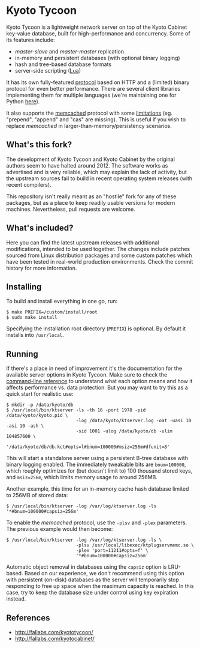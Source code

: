 Kyoto Tycoon
============

Kyoto Tycoon is a lightweight network server on top of the Kyoto Cabinet key-value database, built for high-performance and concurrency. Some of its features include:

  * _master-slave_ and _master-master_ replication
  * in-memory and persistent databases (with optional binary logging)
  * hash and tree-based database formats
  * server-side scripting ([Lua](http://www.lua.org/))

It has its own fully-featured [protocol](http://fallabs.com/kyototycoon/spex.html#protocol) based on HTTP and a (limited) binary protocol for even better performance. There are several client libraries implementing them for multiple languages (we're maintaining one for Python [here](https://github.com/sapo/python-kyototycoon)).

It also supports the [memcached](http://www.memcached.org/) protocol with some [limitations](http://fallabs.com/kyototycoon/spex.html#tips_pluggableserver) (eg. "prepend", "append" and "cas" are missing). This is useful if you wish to replace _memcached_ in larger-than-memory/persistency scenarios.

What's this fork?
-----------------

The development of Kyoto Tycoon and Kyoto Cabinet by the original authors seem to have halted around 2012. The software works as advertised and is very reliable, which may explain the lack of activity, but the upstream sources fail to build in recent operating system releases (with recent compilers).

This repository isn't really meant as an "hostile" fork for any of these packages, but as a place to keep readily usable versions for modern machines. Nevertheless, pull requests are welcome.

What's included?
----------------

Here you can find the latest upstream releases with additional modifications, intended to be used together. The changes include patches sourced from Linux distribution packages and some custom patches which have been tested in real-world production environments. Check the commit history for more information.

Installing
----------

To build and install everything in one go, run:

    $ make PREFIX=/custom/install/root
    $ sudo make install

Specifying the installation root directory (`PREFIX`) is optional. By default it installs into `/usr/local`.

Running
-------

If there's a place in need of improvement it's the documentation for the available server options in Kyoto Tycoon. Make sure to check the [command-line reference](http://fallabs.com/kyototycoon/command.html#ktserver) to understand what each option means and how it affects performance vs. data protection. But you may want to try this as a quick start for realistic use:

    $ mkdir -p /data/kyoto/db
    $ /usr/local/bin/ktserver -ls -th 16 -port 1978 -pid /data/kyoto/kyoto.pid \
                              -log /data/kyoto/ktserver.log -oat -uasi 10 -asi 10 -ash \
                              -sid 1001 -ulog /data/kyoto/db -ulim 104857600 \
                              '/data/kyoto/db/db.kct#opts=l#bnum=100000#msiz=256m#dfunit=8'

This will start a standalone server using a persistent B-tree database with binary logging enabled. The immediately tweakable bits are `bnum=100000`, which roughly optimizes for (but doesn't limit to) 100 thousand stored keys, and `msiz=256m`, which limits memory usage to around 256MB.

Another example, this time for an in-memory cache hash database limited to 256MB of stored data:

    $ /usr/local/bin/ktserver -log /var/log/ktserver.log -ls '*#bnum=100000#capsiz=256m'

To enable the _memcached_ protocol, use the `-plsv` and `-plex` parameters. The previous example would then become:

    $ /usr/local/bin/ktserver -log /var/log/ktserver.log -ls \
                              -plsv /usr/local/libexec/ktplugservmemc.so \
                              -plex 'port=11211#opts=f' \
                              '*#bnum=100000#capsiz=256m'

Automatic object removal in databases using the `capsiz` option is LRU-based. Based on our experience, we don't recommend using this option with persistent (on-disk) databases as the server will temporarily stop responding to free up space when the maximum capacity is reached. In this case, try to keep the database size under control using key expiration instead.

References
----------

  * http://fallabs.com/kyototycoon/
  * http://fallabs.com/kyotocabinet/
